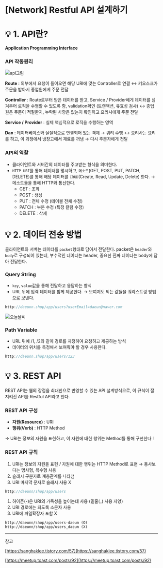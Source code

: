 # [Network] Restful API 설계하기

# 💡 1. API란?

**Application Programming Interface** 

### API 작동원리

![api그림](https://user-images.githubusercontent.com/77181984/129401732-8a0a0e2f-68ef-4b61-8b86-920e8179f81a.png)

**Route** : 외부에서 요청이 들어오면 해당 URI에 맞는 Controller로 연결
    ↔ 키오스크가 주문을 받아서 종업원에게 주문 전달

**Controller** : Route로부터 받은 데이터를 받고, Service / Provider에게 데이터를 넘겨주어 로직을 수행할 수 있도록 함, validation확인 (트랜잭션, 유효성 검사)
    ↔ 종업원은 주문이 적절한지, 누락된 사항은 없는지 확인하고 요리사에게 주문 전달

**Service / Provider** : 실제 핵심적으로 로직을 수행하는 영역 

**Dao** : 데이터베이스와 실질적으로 연결되어 있는 객체 → 쿼리 수행
    ↔ 요리사는 요리를 하고, 이 과정에서 냉장고에서 재료를 꺼냄 → 다시 주문자에게  전달  

### API의 역할

- 클라이언트와 서버간의 데이터를 주고받는 형식을 의미한다.
- `HTTP URI`를 통해 데이터를 명시하고, `메소드`(GET, POST, PUT, PATCH, DELETE)를 통해 해당 데이터를 `CRUD`(Create, Read, Update, Delete) 한다. 
→ 메소드들을 통해 HTTP와 통신한다.
    - GET : 조회
    - POST : 생성
    - PUT : 전체 수정 (테이블 전체 수정)
    - PATCH : 부분 수정 (특정 칼럼 수정)
    - DELETE : 삭제

# 💡 2. 데이터 전송 방법

클라이언트와 서버는 데이터를 `packet`형태로 담아서 전달한다. packet은 `header`와 `body`로 구성되어 있는데, 부수적인 데이터는 header, 중요한 진짜 데이터는 body에 담아 전달한다.

### **Query String**

- `key`, `value`값을 통해 전달하고 응답하는 방식
- URL 뒤에 입력 데이터를 함께 제공한다.
→ 보여져도 되는 값들을 쿼리스트링 방법으로 보낸다.

```java
http://daeunn.shop/app/users?userEmail=daeun@naver.com
```

![오늘날씨](https://user-images.githubusercontent.com/77181984/129401743-fb52ceeb-87dd-4f53-b8c4-4d18ea83adb0.png)


### **Path Variable**

- URL 뒤에 /1, /2와 같이 경로를 지정하여 요청하고 제공하는 방식
- 데이터의 위치를 특정해서 보여줘야 할 경우 사용한다.

```java
http://daeunn.shop/app/users/123
```

# 💡 3. REST API

REST API는 웹의 장점을 최대한으로 반영할 수 있는 API 설계방식으로, 이 규칙이 잘 지켜진 API를 Restful API라고 한다.

### REST API 구성

- **자원(Resource)** : URI
- **행위(Verb)** : HTTP Method

→ URI는 정보의 자원을 표현하고, 이 자원에 대한 행위는 Method를 통해 구현한다 !

### REST API 규칙

1. URI는 정보의 자원을 표현 / 자원에 대한 행위는 HTTP Method로 표현
→ 동사보다는 명사형, 복수형 사용
2. 슬래시 구분자로 계층관계를 나타냄
3. URI 마지막 문자로 슬래시 사용 X

```java
http://daeunn/shop/app/users
```

1. 하이픈(-)은 URI의 가독성을 높이는데 사용 (밑줄(_) 사용 지양)
2. URI 경로에는 되도록 소문자 사용
3. URI에 파일확장자 포함 X

```
http://daeunn/shop/app/users-daeun (O)
http://daeunn/shop/app/users_daeun (X)
```

---

참고

[https://sanghaklee.tistory.com/57](https://sanghaklee.tistory.com/57)

[https://meetup.toast.com/posts/92](https://meetup.toast.com/posts/92)